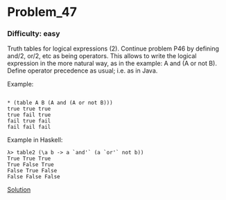# Problem_47
### Difficulty: easy
Truth tables for logical expressions (2).
Continue problem P46 by defining and/2, or/2, etc as being operators. This allows to write the logical expression in the more natural way, as in the example: A and (A or not B). Define operator precedence as usual; i.e. as in Java.

Example:

```

* (table A B (A and (A or not B)))
true true true
true fail true
fail true fail
fail fail fail
```
Example in Haskell:

```
λ> table2 (\a b -> a `and'` (a `or'` not b))
True True True
True False True
False True False
False False False
```
[Solution](https://wiki.haskell.org/99_questions/Solutions/47)
